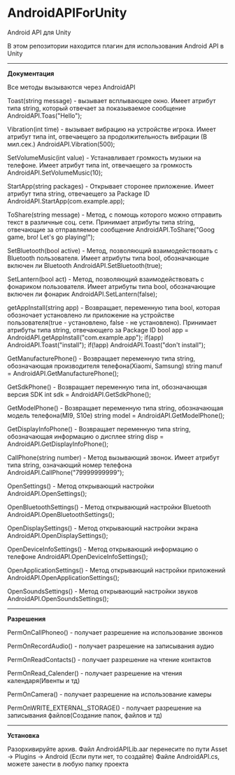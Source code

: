 # AndroidAPIForUnity
Android API для Unity

В этом репозитории находится плагин для использования Android API в Unity

***********************************************************************

**Документация**

Все методы вызываются через AndroidAPI

Toast(string message) - вызывает всплывающее окно. Имеет атрибут типа string, который отвечает за показываемое сообщение
AndroidAPI.Toas("Hello");

Vibration(int time) - вызывает вибрацию на устройстве игрока. Имеет атрибут типа int, отвечаещего за продолжительность вибрации (В мил.сек.)
AndroidAPI.Vibration(500);

SetVolumeMusic(int value) - Устанавливает громкость музыки на телефоне. Имеет атрибут типа int, отвечаещего за громкость
AndroidAPI.SetVolumeMusic(10);

StartApp(string packages) - Открывает сторонее приложение. Имеет атрибут типа string, отвечаещего за Package ID
AndroidAPI.StartApp(com.example.app);

ToShare(string message) - Метод, с помощь которого можно отправить текст в различные соц. сети. Принимает атрибуты типа string, отвечающие за отправляемое сообщение
AndroidAPI.ToShare("Goog game, bro! Let's go playing!");

SetBluetooth(bool active) - Метод, позволяющий взаимодействовать с Bluetooth пользователя. Имеет атрибуты типа bool, обозначающие включен ли Bluetooth
AndroidAPI.SetBluetooth(true);

SetLantern(bool act) - Метод, позволяющий взаимодействовать с фонариком пользователя. Имеет атрибуты типа bool, обозначающие включен ли фонарик
AndroidAPI.SetLantern(false);

getAppInstall(string app) - Возвращает, переменную типа bool, которая обозночает установлено ли приложение на устройстве пользователя(true - установлено, false - не установлено). Принимает атрибуты типа string, отвечающего за Package ID
bool app = AndroidAPI.getAppInstall("com.example.app");
if(app) AndroidAPI.Toast("install");
if(!app) AndroidAPI.Toast("don't install");

GetManufacturePhone() - Возвращает переменную типа string, обозначающая производителя телефона(Xiaomi, Samsung)
string manuf = AndroidAPI.GetManufacturePhone();

GetSdkPhone() - Возвращает переменную типа int, обозначающая версия SDK
int sdk = AndroidAPI.GetSdkPhone();

GetModelPhone() - Возвращает переменную типа string, обозначающая модель телефона(MI9, S10e)
string model = AndroidAPI.GetModelPhone();

GetDisplayInfoPhone() - Возвращает переменную типа string, обозначающая информацию о дисплее
string disp = AndroidAPI.GetDisplayInfoPhone();

CallPhone(string number) - Метод вызывающий звонок. Имеет атрибут типа string, означающий номер телефона
AndroidAPI.CallPhone("79999999999");

OpenSettings() - Метод открывающий настройки
AndroidAPI.OpenSettings();

OpenBluetoothSettings() - Метод открывающий настройки Bluetooth
AndroidAPI.OpenBluetoothSettings();

OpenDisplaySettings() - Метод открывающий настройки экрана
AndroidAPI.OpenDisplaySettings();

OpenDeviceInfoSettings() - Метод открывающий информацию о телефоне
AndroidAPI.OpenDeviceInfoSettings();

OpenApplicationSettings() - Метод открывающий настройки приложений
AndroidAPI.OpenApplicationSettings();

OpenSoundsSettings() - Метод открывающий настройки звуков
AndroidAPI.OpenSoundsSettings();

********************************
**Разрешения**

PermOnCallPhoneo() - получает разрешение на использование звонков

PermOnRecordAudio() - получает разрешение на записывания аудио

PermOnReadContacts() - получает разрешение на чтение контактов

PermOnRead_Calender() - получает разрешение на чтения календаря(Ивенты и тд)

PermOnCamera() - получает разрешение на использование камеры

PermOnWRITE_EXTERNAL_STORAGE() - получает разрешение на записывания файлов(Создание папок, файлов и тд)

********************************************


**Установка**

Разорхивируйте архив.
Файл AndroidAPILib.aar перенесите по пути Asset -> Plugins -> Android (Если пути нет, то создайте)
Файле AndroidAPI.cs, можете занести в любую папку проекта

